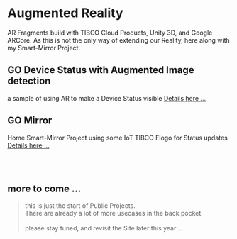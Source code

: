 # Augmented Reality
AR Fragments build with TIBCO Cloud Products, Unity 3D, and Google ARCore. 
As this is not the only way of extending our Reality, here along with my Smart-Mirror Project. 

## GO Device Status with Augmented Image detection
a sample of using AR to make a Device Status visible
[Details here ...](GODeviceStatus/README.md)

## GO Mirror
Home Smart-Mirror Project using some IoT TIBCO Flogo for Status updates 
[Details here ...](GOMirror/README.md)

<br><br>

## more to come ...
> this is just the start of Public Projects.<br>
> There are already a lot of more usecases in the back pocket.<br>
> <br>
> please stay tuned, and revisit the Site later this year ...
